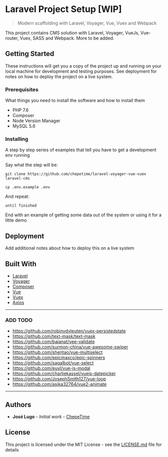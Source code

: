 # Laravel Project Setup [WIP]

> Modern scaffolding with Laravel, Voyager, Vue, Vuex and Webpack

This project contains CMS solution with Laravel, Voyager, VueJs, Vue-router, Vuex, SASS and Webpack. More to be added.

## Getting Started

These instructions will get you a copy of the project up and running on your local machine for development and testing purposes. See deployment for notes on how to deploy the project on a live system.

### Prerequisites

What things you need to install the software and how to install them

- PHP 7.6
- Composer
- Node Version Manager
- MySQL 5.6

### Installing

A step by step series of examples that tell you have to get a development env running

Say what the step will be:

```
git clone https://github.com/chepetime/laravel-voyager-vue-vuex laravel-cms

cp .env.example .env

```

And repeat:

```
until finished
```

End with an example of getting some data out of the system or using it for a little demo

## Deployment

Add additional notes about how to deploy this on a live system

## Built With

* [Laravel]()
* [Voyager]()
* [Composer]()
* [Vue]()
* [Vuex]()
* [Axios]()


---

### ADD TODO


- https://github.com/robinvdvleuten/vuex-persistedstate
- https://github.com/text-mask/text-mask
- https://github.com/baianat/vee-validate
- https://github.com/surmon-china/vue-awesome-swiper
- https://github.com/shentao/vue-multiselect
- https://github.com/epicmaxco/epic-spinners
- https://github.com/sagalbot/vue-select
- https://github.com/euvl/vue-js-modal
- https://github.com/charliekassel/vuejs-datepicker
- https://github.com/JosephSmith127/vue-loop
- https://github.com/asika32764/vue2-animate


---

## Authors

* **José Lugo** - *Initial work* - [ChepeTime](https://github.com/ChepeTime)


## License

This project is licensed under the MIT License - see the [LICENSE.md](LICENSE.md) file for details
